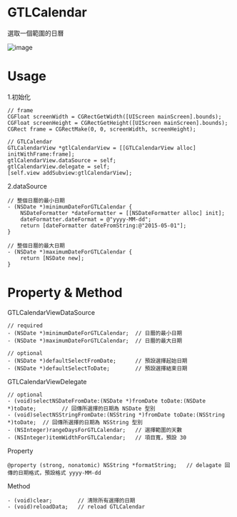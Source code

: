 # GTLCalendar


選取一個範圍的日曆

![image](https://i.imgur.com/YfunjIf.gif) 

Usage
=============

1.初始化
```
// frame
CGFloat screenWidth = CGRectGetWidth([UIScreen mainScreen].bounds);
CGFloat screenHeight = CGRectGetHeight([UIScreen mainScreen].bounds);
CGRect frame = CGRectMake(0, 0, screenWidth, screenHeight);
    
// GTLCalendar
GTLCalendarView *gtlCalendarView = [[GTLCalendarView alloc] initWithFrame:frame];
gtlCalendarView.dataSource = self;
gtlCalendarView.delegate = self;
[self.view addSubview:gtlCalendarView];
```

2.dataSource
```
// 整個日曆的最小日期
- (NSDate *)minimumDateForGTLCalendar {
    NSDateFormatter *dateFormatter = [[NSDateFormatter alloc] init];
    dateFormatter.dateFormat = @"yyyy-MM-dd";
    return [dateFormatter dateFromString:@"2015-05-01"];
}

// 整個日曆的最大日期
- (NSDate *)maximumDateForGTLCalendar {
    return [NSDate new];
}
```

Property & Method
=============
GTLCalendarViewDataSource
```
// required
- (NSDate *)minimumDateForGTLCalendar;  // 日曆的最小日期
- (NSDate *)maximumDateForGTLCalendar;  // 日曆的最大日期

// optional
- (NSDate *)defaultSelectFromDate;      // 預設選擇起始日期
- (NSDate *)defaultSelectToDate;        // 預設選擇結束日期
```
GTLCalendarViewDelegate
```
// optional
- (void)selectNSDateFromDate:(NSDate *)fromDate toDate:(NSDate *)toDate;        // 回傳所選擇的日期為 NSDate 型別
- (void)selectNSStringFromDate:(NSString *)fromDate toDate:(NSString *)toDate;  // 回傳所選擇的日期為 NSString 型別
- (NSInteger)rangeDaysForGTLCalendar;   // 選擇範圍的天數
- (NSInteger)itemWidthForGTLCalendar;   // 項目寬，預設 30
```
Property
```
@property (strong, nonatomic) NSString *formatString;   // delagate 回傳的日期格式，預設格式 yyyy-MM-dd
```
Method
```
- (void)clear;        // 清除所有選擇的日期
- (void)reloadData;   // reload GTLCalendar
```
